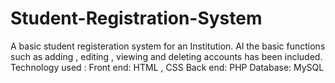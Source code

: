 # Student-Registration-System

A basic student registeration system for an Institution. Al the basic functions such as adding , editing , viewing and deleting accounts has been included.
Technology used :
      Front end: HTML , CSS
      Back end: PHP
      Database: MySQL
